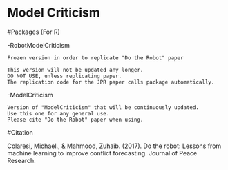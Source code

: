 # Model Criticism

#Packages (For R)

-RobotModelCriticism

	Frozen version in order to replicate "Do the Robot" paper

	This version will not be updated any longer. 
	DO NOT USE, unless replicating paper. 
	The replication code for the JPR paper calls package automatically.

-ModelCriticism

	Version of "ModelCriticism" that will be continuously updated.
	Use this one for any general use.
	Please cite "Do the Robot" paper when using.

#Citation

Colaresi, Michael., & Mahmood, Zuhaib. (2017). Do the robot: Lessons from machine learning to improve conflict forecasting. Journal of Peace Research.
